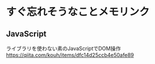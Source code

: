 # すぐ忘れそうなことメモリンク

## JavaScript

ライブラリを使わない素のJavaScriptでDOM操作    
https://qiita.com/kouh/items/dfc14d25ccb4e50afe89
